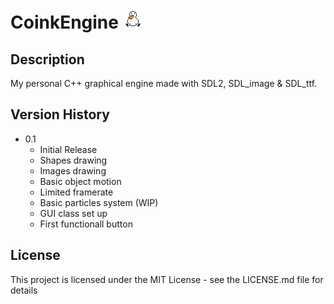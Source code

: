 # CoinkEngine <img src="ressource/coink.png" alt="coink logo">

## Description

My personal C++ graphical engine made with SDL2, SDL_image & SDL_ttf.


## Version History

* 0.1
    * Initial Release
    * Shapes drawing
    * Images drawing
    * Basic object motion
    * Limited framerate
    * Basic particles system (WIP)
    * GUI class set up
    * First functionall button

## License

This project is licensed under the MIT License - see the LICENSE.md file for details

